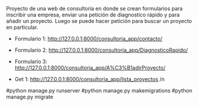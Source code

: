 Proyecto de una web de consultoría en donde se crean formularios para inscribir una empresa, enviar una petición de diagnostico rápido y para añadir un proyecto. Luego se puede hacer petición para buscar un proyecto en particular.

* Formulario 1: http://127.0.0.1:8000/consultoria_app/contacto/

* Formulario 2: http://127.0.0.1:8000/consultoria_app/DiagnosticoRapido/

* Formulario 3: http://127.0.0.1:8000/consultoria_app/A%C3%B1adirProyecto/

* Get 1: http://127.0.0.1:8000/consultoria_app/lista_proyectos /n

#python manage.py runserver 
#python manage.py makemigrations 
#python manage.py migrate
